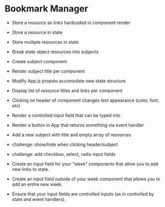# Bookmark Manager

* Store a resource as links hardcoded in component render
* Store a resource in state
* Store multiple resources in state
* Break state object resources into subjects
* Create subject component
* Render subject title per component
* Modify App.js propsto accomodate new state structure
* Display list of resource titles and links per component

* Clicking on header of component changes text appearance (color, font, etc)
* Render a controlled input field that can be typed into
* Render a button in App that returns something via event handler
* Add a new subject with title and empty array of resources


- challenge: show/hide when clicking header/subject
- challenge: add checkbox, select, radio input fields

- Create an input field for your "week" components that allow you to add new links to state.
- Create an input field outside of your week component that allows you to add an entire new week.
- Ensure that your input fields are controlled inputs (as in controlled by state and event handlers).







